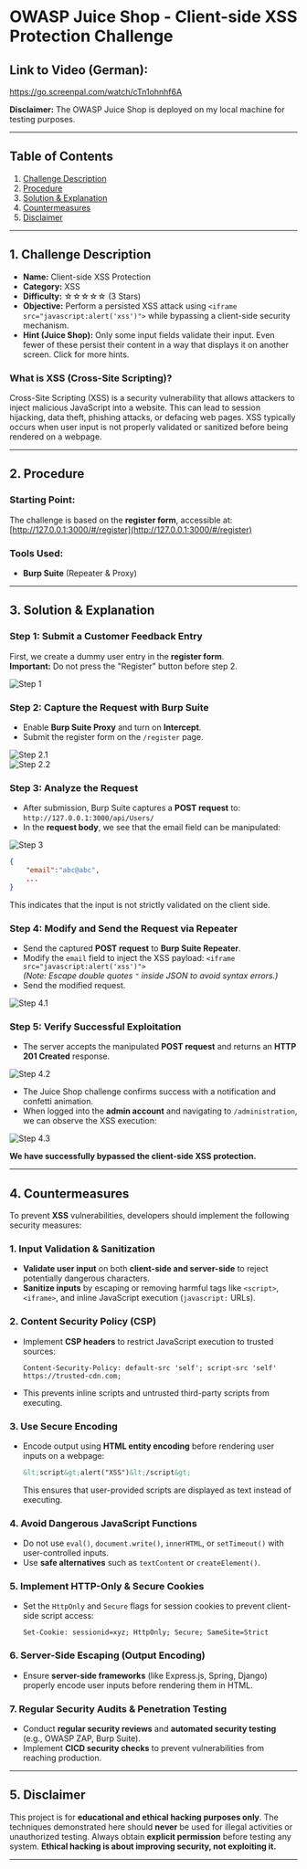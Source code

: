 # **OWASP Juice Shop - Client-side XSS Protection Challenge**

## **Link to Video (German):**

https://go.screenpal.com/watch/cTn1ohnhf6A

**Disclaimer:** The OWASP Juice Shop is deployed on my local machine for testing purposes.

---

## **Table of Contents**

1. [Challenge Description](#1-challenge-description)
2. [Procedure](#2-procedure)
3. [Solution & Explanation](#3-solution--explanation)
4. [Countermeasures](#4-countermeasures)
5. [Disclaimer](#5-disclaimer)

---

## **1. Challenge Description**

- **Name:** Client-side XSS Protection
- **Category:** XSS
- **Difficulty:** ☆☆☆☆☆ (3 Stars)
- **Objective:** Perform a persisted XSS attack using `<iframe src="javascript:alert('xss')">` while bypassing a client-side security mechanism.
- **Hint (Juice Shop):** Only some input fields validate their input. Even fewer of these persist their content in a way that displays it on another screen. Click for more hints.

### **What is XSS (Cross-Site Scripting)?**

Cross-Site Scripting (XSS) is a security vulnerability that allows attackers to inject malicious JavaScript into a website. This can lead to session hijacking, data theft, phishing attacks, or defacing web pages. XSS typically occurs when user input is not properly validated or sanitized before being rendered on a webpage.

---

## **2. Procedure**

### **Starting Point:**

The challenge is based on the **register form**, accessible at:  
[http://127.0.0.1:3000/#/register](http://127.0.0.1:3000/#/register)

### **Tools Used:**

- **Burp Suite** (Repeater & Proxy)

---

## **3. Solution & Explanation**

### **Step 1: Submit a Customer Feedback Entry**

First, we create a dummy user entry in the **register form**.  
**Important:** Do not press the "Register" button before step 2.

![Step 1](images/CSXSSP-Step1.png)

### **Step 2: Capture the Request with Burp Suite**

- Enable **Burp Suite Proxy** and turn on **Intercept**.
- Submit the register form on the `/register` page.

![Step 2.1](images/CSXSSP-step2.1.png)  
![Step 2.2](images/CSXSSP-step2.2.png)

### **Step 3: Analyze the Request**

- After submission, Burp Suite captures a **POST request** to:  
  `http://127.0.0.1:3000/api/Users/`
- In the **request body**, we see that the email field can be manipulated:

![Step 3](images/CSXSSP-step3.png)

```json
{
    "email":"abc@abc",
    ...
}
```

This indicates that the input is not strictly validated on the client side.

### **Step 4: Modify and Send the Request via Repeater**

- Send the captured **POST request** to **Burp Suite Repeater**.
- Modify the `email` field to inject the XSS payload: `<iframe src="javascript:alert('xss')">`  
  _(Note: Escape double quotes `"` inside JSON to avoid syntax errors.)_
- Send the modified request.

![Step 4.1](images/CSXSSP-step4.1.png)

### **Step 5: Verify Successful Exploitation**

- The server accepts the manipulated **POST request** and returns an **HTTP 201 Created** response.

![Step 4.2](images/CSXSSP-step4.2.png)

- The Juice Shop challenge confirms success with a notification and confetti animation.
- When logged into the **admin account** and navigating to `/administration`, we can observe the XSS execution:

![Step 4.3](images/CSXSSP-step4.3.png)

**We have successfully bypassed the client-side XSS protection.**

---

## **4. Countermeasures**

To prevent **XSS** vulnerabilities, developers should implement the following security measures:

### **1. Input Validation & Sanitization**

- **Validate user input** on both **client-side and server-side** to reject potentially dangerous characters.
- **Sanitize inputs** by escaping or removing harmful tags like `<script>`, `<iframe>`, and inline JavaScript execution (`javascript:` URLs).

### **2. Content Security Policy (CSP)**

- Implement **CSP headers** to restrict JavaScript execution to trusted sources:
  ```http
  Content-Security-Policy: default-src 'self'; script-src 'self' https://trusted-cdn.com;
  ```
- This prevents inline scripts and untrusted third-party scripts from executing.

### **3. Use Secure Encoding**

- Encode output using **HTML entity encoding** before rendering user inputs on a webpage:
  ```html
  &lt;script&gt;alert("XSS")&lt;/script&gt;
  ```
  This ensures that user-provided scripts are displayed as text instead of executing.

### **4. Avoid Dangerous JavaScript Functions**

- Do not use `eval()`, `document.write()`, `innerHTML`, or `setTimeout()` with user-controlled inputs.
- Use **safe alternatives** such as `textContent` or `createElement()`.

### **5. Implement HTTP-Only & Secure Cookies**

- Set the `HttpOnly` and `Secure` flags for session cookies to prevent client-side script access:
  ```http
  Set-Cookie: sessionid=xyz; HttpOnly; Secure; SameSite=Strict
  ```

### **6. Server-Side Escaping (Output Encoding)**

- Ensure **server-side frameworks** (like Express.js, Spring, Django) properly encode user inputs before rendering them in HTML.

### **7. Regular Security Audits & Penetration Testing**

- Conduct **regular security reviews** and **automated security testing** (e.g., OWASP ZAP, Burp Suite).
- Implement **CICD security checks** to prevent vulnerabilities from reaching production.

---

## **5. Disclaimer**

This project is for **educational and ethical hacking purposes only**. The techniques demonstrated here should **never** be used for illegal activities or unauthorized testing. Always obtain **explicit permission** before testing any system. **Ethical hacking is about improving security, not exploiting it.**

---
